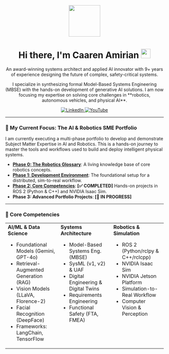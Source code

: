 <div id="header" align="center">
  <img src="https://media.giphy.com/media/M9gbBd9nbDrOTu1Mqx/giphy.gif" width="100"/>
  <h1>
    Hi there, I'm Caaren Amirian
    <img src="https://media.giphy.com/media/hvRJCLFzcasrR4ia7z/giphy.gif" width="30px"/>
  </h1>
  <p>
    An award-winning systems architect and applied AI innovator with 9+ years of experience designing the future of complex, safety-critical systems. 
  </p>
  <p>
    I specialize in synthesizing formal Model-Based Systems Engineering (MBSE) with the hands-on development of generative AI solutions. I am now focusing my expertise on solving core challenges in **robotics, autonomous vehicles, and physical AI**.
  </p>
  <div>
    <a href="https://www.linkedin.com/in/caaren-amirian/" target="_blank">
      <img src="https://img.shields.io/badge/LinkedIn-0077B5?style=for-the-badge&logo=linkedin&logoColor=white" alt="LinkedIn"/>
    </a>
    <a href="https://www.youtube.com/@CaarenAmirian" target="_blank">
      <img src="https://img.shields.io/badge/YouTube-FF0000?style=for-the-badge&logo=youtube&logoColor=white" alt="YouTube"/>
    </a>
  </div>
</div>

---

### 🌱 My Current Focus: The AI & Robotics SME Portfolio

I am currently executing a multi-phase portfolio to develop and demonstrate Subject Matter Expertise in AI and Robotics. This is a hands-on journey to master the tools and workflows used to build and deploy intelligent physical systems.

- **[Phase 0: The Robotics Glossary](https://github.com/camirian/phase-0-robotics-glossary)**: A living knowledge base of core robotics concepts.
- **[Phase 1: Development Environment](https://github.com/camirian/phase-1-ai-robotics-dev-environment)**: The foundational setup for a distributed, sim-to-real workflow.
- **[Phase 2: Core Competencies](https://github.com/camirian/phase-2-ros2-isaac-sim-foundations)**: **[✅ COMPLETED]** Hands-on projects in ROS 2 (Python & C++) and NVIDIA Isaac Sim.
- **Phase 3: Advanced Portfolio Projects**: **[🚧 IN PROGRESS]**

---

### 🔧 Core Competencies

<table>
  <tr>
    <td valign="top" width="33.3%">
      <strong>AI/ML & Data Science</strong>
      <ul>
        <li>Foundational Models (Gemini, GPT-4o)</li>
        <li>Retrieval-Augmented Generation (RAG)</li>
        <li>Vision Models (LLaVA, Florence-2)</li>
        <li>Facial Recognition (DeepFace)</li>
        <li>Frameworks: LangChain, TensorFlow</li>
      </ul>
    </td>
    <td valign="top" width="33.3%">
      <strong>Systems Architecture</strong>
      <ul>
        <li>Model-Based Systems Eng. (MBSE)</li>
        <li>SysML (v1, v2) & UAF</li>
        <li>Digital Engineering & Digital Twins</li>
        <li>Requirements Engineering</li>
        <li>Functional Safety (FTA, FMEA)</li>
      </ul>
    </td>
    <td valign="top" width="33.3%">
      <strong>Robotics & Simulation</strong>
      <ul>
        <li>ROS 2 (Python/rclpy & C++/rclcpp)</li>
        <li>NVIDIA Isaac Sim</li>
        <li>NVIDIA Jetson Platform</li>
        <li>Simulation-to-Real Workflow</li>
        <li>Computer Vision & Perception</li>
      </ul>
    </td>
  </tr>
</table>
